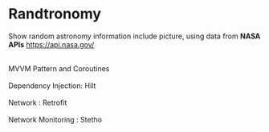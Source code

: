 # Randtronomy
Show random astronomy information include picture, 
using data from <b>NASA APIs</b> https://api.nasa.gov/ 

<br>MVVM Pattern and Coroutines</br>
<br>Dependency Injection: Hilt</br>
<br>Network : Retrofit</br>
<br>Network Monitoring : Stetho</br>


